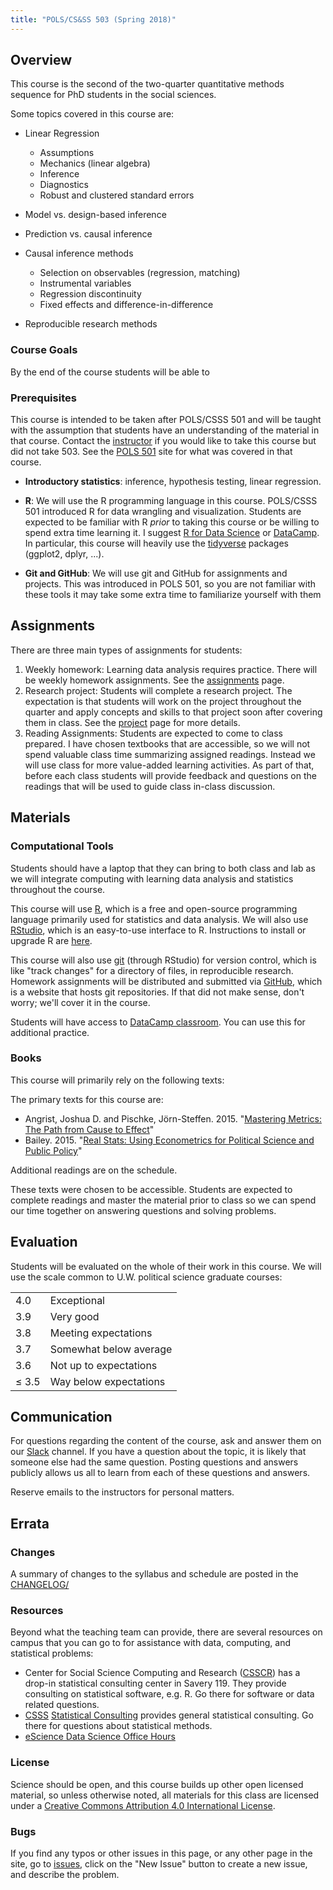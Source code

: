 ```yaml
---
title: "POLS/CS&SS 503 (Spring 2018)"
---
```



## Overview

This course is the second of the two-quarter quantitative methods sequence for PhD students in the social sciences.

Some topics covered in this course are:

- Linear Regression
  
  - Assumptions
  - Mechanics (linear algebra)
  - Inference
  - Diagnostics
  - Robust and clustered standard errors

- Model vs. design-based inference
- Prediction vs. causal inference
- Causal inference methods

  - Selection on observables (regression, matching)
  - Instrumental variables
  - Regression discontinuity
  - Fixed effects and difference-in-difference
  
- Reproducible research methods


### Course Goals

By the end of the course students will be able to

<!--

TODO ...

-->



### Prerequisites

This course is intended to be taken after POLS/CSSS 501 and will be taught with the assumption that students have an understanding of the material in that course. Contact the [instructor](mailto:jrnold@uw.edu) if you would like to take this course but did not take 503. See the [POLS 501](https://github.com/UW-POLS501/2018) site for what was covered in that course.

- **Introductory statistics**: inference, hypothesis testing, linear regression.
- **R**: We will use the R programming language in this course. POLS/CSSS 501 introduced R for data wrangling and visualization. Students are expected to be familiar with R *prior* to taking this course or be willing to spend extra time learning it. I suggest [R for Data Science](http://r4ds.had.co.nz/) or [DataCamp](https://www.datacamp.com/). In particular, this course will heavily use the  [tidyverse](https://www.tidyverse.org/) packages (ggplot2, dplyr, ...).


- **Git and GitHub**: We will use git and GitHub for assignments and projects. This was introduced in POLS 501, so you are not familiar with these tools it may take some extra time to familiarize yourself with them

## Assignments

There are three main types of assignments for students:

1.  Weekly homework: Learning data analysis requires practice. There will be weekly homework assignments. See the [assignments](./assignments/) page.
2.  Research project: Students will complete a research project. The expectation is that students will work on the project throughout the quarter and apply concepts and skills to that project soon after covering them in class. See the [project](./projects/) page for more details.
3.  Reading Assignments: Students are expected to come to class prepared. I have chosen textbooks that are accessible, so we will not spend valuable class time summarizing assigned readings. Instead we will use class for more value-added learning activities. As part of that, before each class students will provide feedback and questions on the readings that will be used to guide class in-class discussion.


## Materials


### Computational Tools

Students should have a laptop that they can bring to both class and lab as we will integrate computing with learning data analysis and statistics throughout the course.

This course will use [R](https://www.r-project.org/), which is a free and open-source programming language primarily used for statistics and data analysis. We will also use [RStudio](https://www.rstudio.com/), which is an easy-to-use interface to R.
Instructions to install or upgrade R are [here](./pages/install/).

This course will also use [git](https://git-scm.com/) (through RStudio)
for version control, which is like "track changes" for a directory of files, in reproducible research.
Homework assignments will be distributed and submitted via [GitHub](https://github.com/), which is a website that hosts git repositories.
If that did not make sense, don't worry; we'll cover it in the course.

Students will have access to [DataCamp classroom](https://www.datacamp.com/groups/education). You can use this for additional practice.


### Books

This course will primarily rely on the following texts:

The primary texts for this course are:

- Angrist, Joshua D. and Pischke, Jörn-Steffen. 2015. "[Mastering Metrics: The Path from Cause to Effect](https://www.amazon.com/Mastering-Metrics-Path-Cause-Effect/dp/0691152845/)"
- Bailey. 2015. "[Real Stats: Using Econometrics for Political Science and Public Policy](https://www.amazon.com/Real-Stats-Econometrics-Political-Science/dp/0199981949/)"

Additional readings are on the schedule.

These texts were chosen to be accessible. 
Students are expected to complete readings and master the material prior to class so we can spend our time together on answering questions and solving problems.

## Evaluation

Students will be evaluated on the whole of their work in this course.
We will use the scale common to U.W. political science graduate courses:

<table class = "table table-striped">
  <tbody>
    <tr>
      <td>4.0</td>
      <td>Exceptional</td>
    </tr>
    <tr>
      <td>3.9</td>
      <td>Very good</td>
    </tr>
    <tr>
      <td>3.8</td>
      <td>Meeting expectations</td>
    </tr>
    <tr>
      <td>3.7</td>
      <td>Somewhat below average</td>
    </tr>
    <tr>
      <td>3.6</td>
      <td>Not up to expectations</td>
    </tr>
    <tr>
      <td>&le; 3.5</td>
      <td>Way below expectations</td>
    </tr>
  </tbody>
</table>


## Communication

For questions regarding the content of the course, ask and answer them on our [Slack](https://uwpolsmethods.slack.com/) channel.
If you have a question about the topic, it is likely that someone else had the same question.
Posting questions and answers publicly allows us all to learn from each of these questions and answers.

Reserve emails to the instructors for personal matters.


## Errata

### Changes

A summary of changes to the syllabus and schedule are posted in the 
[CHANGELOG/](/pages/CHANGELOG)

### Resources

Beyond what the teaching team can provide, there are several resources on campus that you can go to for assistance with data, computing, and statistical problems:

-   Center for Social Science Computing and Research ([CSSCR](http://julius.csscr.washington.edu)) has a drop-in statistical consulting center in Savery 119. They provide consulting on statistical software, e.g. R. Go there for software or data related questions.
-   [CSSS](https://csss.washington.edu) [Statistical Consulting](https://csss.washington.edu/consulting) provides general statistical consulting. Go there for questions about statistical methods.
-   [eScience Data Science Office Hours](http://escience.washington.edu/office-hours/)


### License

Science should be open, and this course builds up other open licensed material, so unless otherwise noted, all materials for this class are licensed under a <a rel="license" href="https://creativecommons.org/licenses/by/4.0/">Creative Commons Attribution 4.0 International License</a>.


### Bugs

If you find any typos or other issues in this page, or any other page in the site, go to [issues](https://github.com/UW-POLS501/2018/issues), click on the "New Issue" button to create a new issue, and describe the problem.
